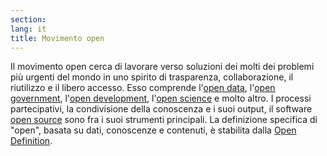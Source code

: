```yaml
---
section: 
lang: it
title: Movimento open
---
```


Il movimento open cerca di lavorare verso soluzioni dei molti dei problemi più urgenti del mondo in uno spirito di trasparenza, collaborazione, il riutilizzo e il libero accesso. Esso comprende l'[open data](/glossary/it/open-data/), l'[open government](/glossary/it/open-government/), l'[open development](/glossary/it/open-development/), l'[open science](/glossary/it/open-science/) e molto altro. I processi partecipativi, la condivisione della conoscenza e i suoi output, il software [open source](/glossary/it/open-source/) sono fra i suoi strumenti principali. La definizione specifica di "open", basata su dati, conoscenze e contenuti, è stabilita dalla [Open Definition](/glossary/en/open-definition/).
